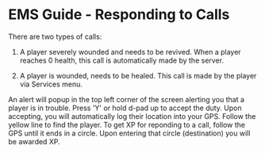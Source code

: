 # EMS Guide - Responding to Calls

There are two types of calls:

1. A player severely wounded and needs to be revived. When a player reaches 0 health, this call is automatically made by the server.

2. A player is wounded, needs to be healed. This call is made by the player via Services menu.

An alert will popup in the top left corner of the screen alerting you that a player is in trouble. Press 'Y' or hold d-pad up to accept the duty. 
Upon accepting, you will automatically log their location into your GPS. Follow the yellow line to find the player.
To get XP for reponding to a call, follow the GPS until it ends in a circle. Upon entering that circle (destination) you will be awarded XP.